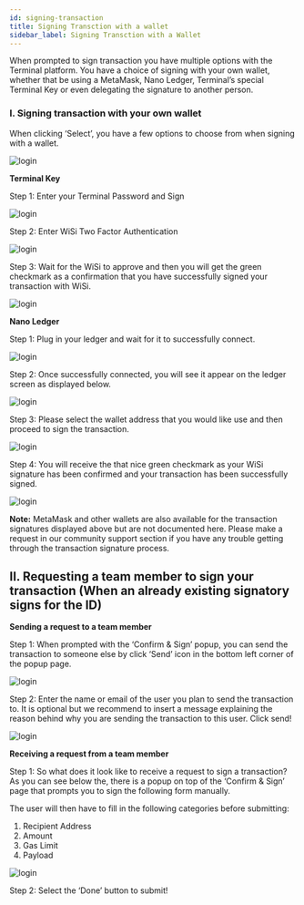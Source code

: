 ```yaml
---
id: signing-transaction
title: Signing Transction with a wallet
sidebar_label: Signing Transction with a Wallet
---
```


When prompted to sign transaction you have multiple options with the Terminal platform. You have a choice of signing with your own wallet, whether that be using a MetaMask, Nano Ledger, Terminal’s special Terminal Key or even delegating the signature to another person. 

### I. Signing transaction with your own wallet

When clicking ‘Select’, you have a few options to choose from when signing with a wallet.  


![login](assets/images/wallet/walletb1.png)

**Terminal Key**

Step 1: Enter your Terminal Password and Sign

![login](assets/images/wallet/walletb2.png)

Step 2: Enter WiSi Two Factor Authentication 

![login](assets/images/wallet/walletb3.png)

Step 3: Wait for the WiSi to approve and then you will get the green checkmark as a confirmation that you have successfully signed your transaction with WiSi. 

![login](assets/images/wallet/walletb4.png)

**Nano Ledger**

Step 1: Plug in your ledger and wait for it to successfully connect. 

![login](assets/images/wallet/walletb5.png)

Step 2: Once successfully connected, you will see it appear on the ledger screen as displayed below. 

![login](assets/images/wallet/walletb6.png)

Step 3: Please select the wallet address that you would like use and then proceed to sign the transaction. 

![login](assets/images/wallet/walletb7.png)

Step 4: You will receive the that nice green checkmark as your WiSi signature has been confirmed and your transaction has been successfully signed.

![login](assets/images/wallet/walletb8.png)

**Note:** MetaMask and other wallets are also available for the transaction signatures displayed above but are not documented here. Please make a request in our community support section if you have any trouble getting through the transaction signature process.  

## II. Requesting a team member to sign your transaction (When an already existing signatory signs for the ID)


**Sending a request to a team member**

Step 1: When prompted with the ‘Confirm & Sign’ popup, you can send the transaction to someone else by click ‘Send’ icon in the bottom left corner of the popup page. 


![login](assets/images/wallet/walletb9.png)

Step 2: Enter the name or email of the user you plan to send the transaction to. It is optional but we recommend to insert a message explaining the reason behind why you are sending the transaction to this user. Click send! 

![login](assets/images/wallet/walletb10.png)

**Receiving a request from a team member**

Step 1: So what does it look like to receive a request to sign a transaction? As you can see below the, there is a popup on top of the ‘Confirm & Sign’ page that prompts you to sign the following form manually. 

The user will then have to fill in the following categories before submitting:

1. Recipient Address
2. Amount 
3. Gas Limit
4. Payload 

![login](assets/images/wallet/walletb11.png)

Step 2: Select the ‘Done’ button to submit!  















